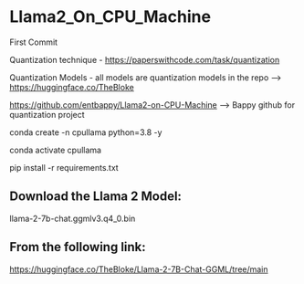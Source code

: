 # Llama2_On_CPU_Machine
First Commit


Quantization technique - https://paperswithcode.com/task/quantization

Quantization Models - all models are quantization models in the repo --> https://huggingface.co/TheBloke

https://github.com/entbappy/Llama2-on-CPU-Machine --> Bappy github for quantization project


conda create -n cpullama python=3.8 -y

conda activate cpullama

pip install -r requirements.txt

## Download the Llama 2 Model:

llama-2-7b-chat.ggmlv3.q4_0.bin

## From the following link:
https://huggingface.co/TheBloke/Llama-2-7B-Chat-GGML/tree/main

